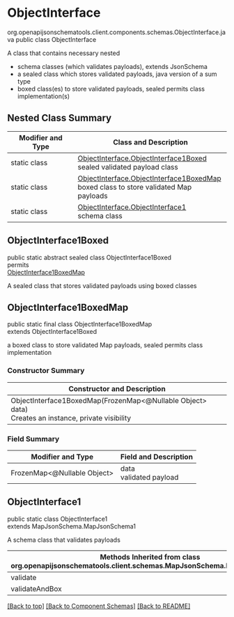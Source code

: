 # ObjectInterface
org.openapijsonschematools.client.components.schemas.ObjectInterface.java
public class ObjectInterface

A class that contains necessary nested
- schema classes (which validates payloads), extends JsonSchema
- a sealed class which stores validated payloads, java version of a sum type
- boxed class(es) to store validated payloads, sealed permits class implementation(s)

## Nested Class Summary
| Modifier and Type | Class and Description |
| ----------------- | ---------------------- |
| static class | [ObjectInterface.ObjectInterface1Boxed](#objectinterface1boxed)<br> sealed validated payload class |
| static class | [ObjectInterface.ObjectInterface1BoxedMap](#objectinterface1boxedmap)<br> boxed class to store validated Map payloads |
| static class | [ObjectInterface.ObjectInterface1](#objectinterface1)<br> schema class |

## ObjectInterface1Boxed
public static abstract sealed class ObjectInterface1Boxed<br>
permits<br>
[ObjectInterface1BoxedMap](#objectinterface1boxedmap)

A sealed class that stores validated payloads using boxed classes

## ObjectInterface1BoxedMap
public static final class ObjectInterface1BoxedMap<br>
extends ObjectInterface1Boxed

a boxed class to store validated Map payloads, sealed permits class implementation

### Constructor Summary
| Constructor and Description |
| --------------------------- |
| ObjectInterface1BoxedMap(FrozenMap<@Nullable Object> data)<br>Creates an instance, private visibility |

### Field Summary
| Modifier and Type | Field and Description |
| ----------------- | ---------------------- |
| FrozenMap<@Nullable Object> | data<br>validated payload |

## ObjectInterface1
public static class ObjectInterface1<br>
extends MapJsonSchema.MapJsonSchema1

A schema class that validates payloads

| Methods Inherited from class org.openapijsonschematools.client.schemas.MapJsonSchema.MapJsonSchema1 |
| ------------------------------------------------------------------ |
| validate                                                           |
| validateAndBox                                                     |

[[Back to top]](#top) [[Back to Component Schemas]](../../../README.md#Component-Schemas) [[Back to README]](../../../README.md)
